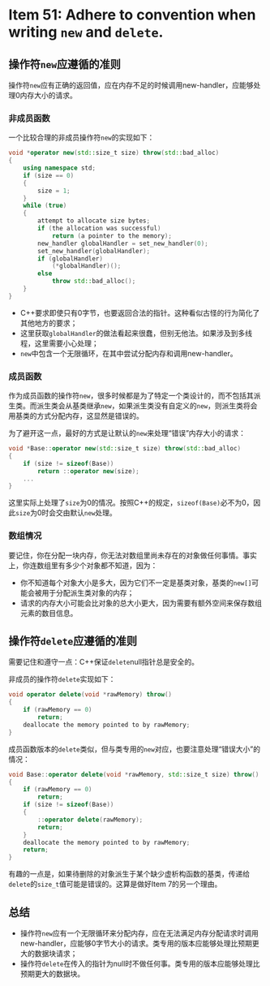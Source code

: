 # Item 51: Adhere to convention when writing `new` and `delete`.

## 操作符`new`应遵循的准则

操作符`new`应有正确的返回值，应在内存不足的时候调用new-handler，应能够处理0内存大小的请求。

### 非成员函数

一个比较合理的非成员操作符`new`的实现如下：

```cpp
void *operator new(std::size_t size) throw(std::bad_alloc)
{
    using namespace std;
    if (size == 0)
    {
        size = 1;
    }
    while (true)
    {
        attempt to allocate size bytes;
        if (the allocation was successful)
            return (a pointer to the memory);
        new_handler globalHandler = set_new_handler(0);
        set_new_handler(globalHandler);
        if (globalHandler)
            (*globalHandler)();
        else
            throw std::bad_alloc();
    }
}
```

- C++要求即使只有0字节，也要返回合法的指针。这种看似古怪的行为简化了其他地方的要求；
- 这里获取`globalHandler`的做法看起来很蠢，但别无他法。如果涉及到多线程，这里需要小心处理；
- `new`中包含一个无限循环，在其中尝试分配内存和调用new-handler。

### 成员函数

作为成员函数的操作符`new`，很多时候都是为了特定一个类设计的，而不包括其派生类。而派生类会从基类继承`new`，如果派生类没有自定义的`new`，则派生类将会用基类的方式分配内存，这显然是错误的。

为了避开这一点，最好的方式是让默认的`new`来处理“错误”内存大小的请求：

```cpp
void *Base::operator new(std::size_t size) throw(std::bad_alloc)
{
    if (size != sizeof(Base))
        return ::operator new(size);
    ...
}
```

这里实际上处理了`size`为0的情况。按照C++的规定，`sizeof(Base)`必不为0，因此`size`为0时会交由默认`new`处理。

### 数组情况

要记住，你在分配一块内存，你无法对数组里尚未存在的对象做任何事情。事实上，你连数组里有多少个对象都不知道，因为：

- 你不知道每个对象大小是多大，因为它们不一定是基类对象，基类的`new[]`可能会被用于分配派生类对象的内存；
- 请求的内存大小可能会比对象的总大小更大，因为需要有额外空间来保存数组元素的数目信息。

## 操作符`delete`应遵循的准则

需要记住和遵守一点：C++保证`delete`null指针总是安全的。

非成员的操作符`delete`实现如下：

```cpp
void operator delete(void *rawMemory) throw()
{
    if (rawMemory == 0)
        return;
    deallocate the memory pointed to by rawMemory;
}
```

成员函数版本的`delete`类似，但与类专用的`new`对应，也要注意处理“错误大小”的情况：

```cpp
void Base::operator delete(void *rawMemory, std::size_t size) throw()
{
    if (rawMemory == 0)
        return;
    if (size != sizeof(Base))
    {
        ::operator delete(rawMemory);
        return;
    }
    deallocate the memory pointed to by rawMemory;
    return;
}
```

有趣的一点是，如果待删除的对象派生于某个缺少虚析构函数的基类，传递给`delete`的`size_t`值可能是错误的。这算是做好Item 7的另一个理由。

## 总结

- 操作符`new`应有一个无限循环来分配内存，应在无法满足内存分配请求时调用new-handler，应能够0字节大小的请求。类专用的版本应能够处理比预期更大的数据块请求；
- 操作符`delete`在传入的指针为null时不做任何事。类专用的版本应能够处理比预期更大的数据块。
